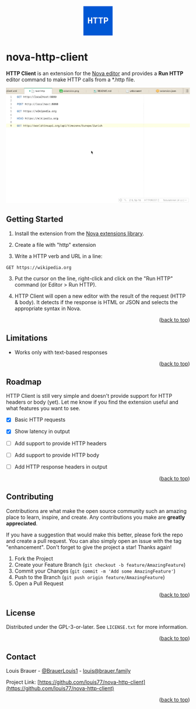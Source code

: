 <a name="readme-top"></a>

<br />
<div align="center">
  <a href="https://github.com/louis77/nova-http-client">
	<img src="extension.png" alt="Logo" width="80" height="80">
  </a>
</div>

# nova-http-client

**HTTP Client** is an extension for the [Nova editor](https://nova.app) and provides a **Run HTTP** editor command to make HTTP calls from a *.http file.

![](https://raw.githubusercontent.com/louis77/nova-http-client/main/screenshot1.gif)

## Getting Started

1. Install the extension from the [Nova extensions library](https://extensions.panic.com/extensions/louis77/louis77.http-client/).

1. Create a file with "http" extension

2. Write a HTTP verb and URL in a line:

```
GET https://wikipedia.org
```

3. Put the cursor on the line, right-click and click on the "Run HTTP" command (or Editor > Run HTTP).

4. HTTP Client will open a new editor with the result of the request (HTTP & body). It detects if the response is HTML or JSON and selects the appropriate syntax in Nova.

<p align="right">(<a href="#readme-top">back to top</a>)</p>


## Limitations

- Works only with text-based responses

<p align="right">(<a href="#readme-top">back to top</a>)</p>


## Roadmap

HTTP Client is still very simple and doesn't provide support for HTTP headers or body (yet).
Let me know if you find the extension useful and what features you want to see.

- [X] Basic HTTP requests 
- [X] Show latency in output
- [ ] Add support to provide HTTP headers
- [ ] Add support to provide HTTP body
- [ ] Add HTTP response headers in output


<p align="right">(<a href="#readme-top">back to top</a>)</p>


## Contributing

Contributions are what make the open source community such an amazing place to learn, inspire, and create. Any contributions you make are **greatly appreciated**.

If you have a suggestion that would make this better, please fork the repo and create a pull request. You can also simply open an issue with the tag "enhancement".
Don't forget to give the project a star! Thanks again!

1. Fork the Project
2. Create your Feature Branch (`git checkout -b feature/AmazingFeature`)
3. Commit your Changes (`git commit -m 'Add some AmazingFeature'`)
4. Push to the Branch (`git push origin feature/AmazingFeature`)
5. Open a Pull Request

<p align="right">(<a href="#readme-top">back to top</a>)</p>


## License

Distributed under the GPL-3-or-later. See `LICENSE.txt` for more information.

<p align="right">(<a href="#readme-top">back to top</a>)</p>


<!-- CONTACT -->
## Contact

Louis Brauer - [@BrauerLouis1](https://twitter.com/BrauerLouis1) - louis@brauer.family

Project Link: [https://github.com/louis77/nova-http-client](https://github.com/louis77/nova-http-client)

<p align="right">(<a href="#readme-top">back to top</a>)</p>